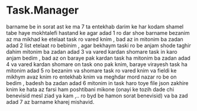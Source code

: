 # Task.Manager
barname be in sorat ast ke ma 7 ta entekhab darim ke har kodam shamel tabe haye mokhtalefi hastand ke agar adad 1 ro dar shoe barname bezanim az ma mikhad ke etelaat task ro vared knim , bad az in mitonim ba zadan adad 2 list etelaat ro bebinim , agar bekhaym taski ro be anjam shode taghir dahim mitonim ba zadan adad 3 va vared kardan shomare task in karo anjam bedim , bad az on baraye pak kardan task ha mitonim ba zadan adad 4 va vared kardan shomare on task ono pak knim, baraye virayesh task ha mitonim adad 5 ro bezanim va shomare task ro vared knim va fieldi ke mikhym avaz knim ro entekhab knim va meghdar mord nazar ro be on bedim , badesh ba zadan adad 6 mitonim in task haro toye file json zakhire knim ke hata az farsi ham poshtibani mikone (onayi ke tozih dade chi benevisid mesl ziad ya kam ,.. ro byd be hamon sorat benevisid) va ba zad adad 7 az barname kharej mishavid.


